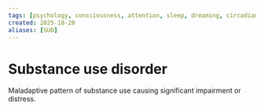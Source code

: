 ```yaml
---
tags: [psychology, consciousness, attention, sleep, dreaming, circadian-rhythms, psychoactive-drugs]
created: 2025-10-20
aliases: [SUD]
---
```

# Substance use disorder

Maladaptive pattern of substance use causing significant impairment or distress.

